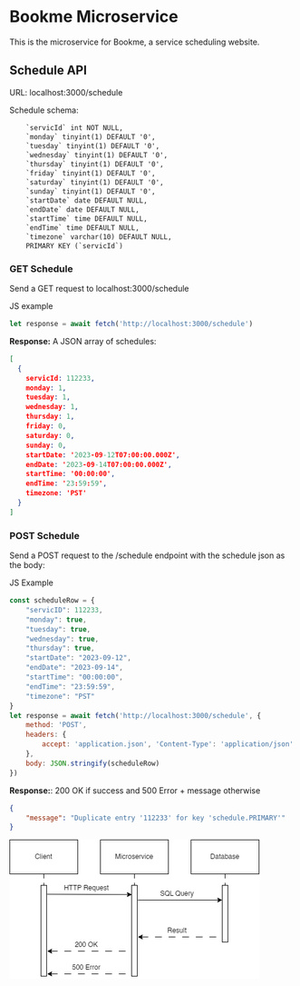 # Bookme Microservice

This is the microservice for Bookme, a service scheduling website.


## Schedule API
URL: localhost:3000/schedule

Schedule schema: 
~~~
    `servicId` int NOT NULL,
    `monday` tinyint(1) DEFAULT '0',
    `tuesday` tinyint(1) DEFAULT '0',
    `wednesday` tinyint(1) DEFAULT '0',
    `thursday` tinyint(1) DEFAULT '0',
    `friday` tinyint(1) DEFAULT '0',
    `saturday` tinyint(1) DEFAULT '0',
    `sunday` tinyint(1) DEFAULT '0',
    `startDate` date DEFAULT NULL,
    `endDate` date DEFAULT NULL,
    `startTime` time DEFAULT NULL,
    `endTime` time DEFAULT NULL,
    `timezone` varchar(10) DEFAULT NULL,
    PRIMARY KEY (`servicId`)
~~~
### GET Schedule
Send a GET request to localhost:3000/schedule

JS example
```javascript
let response = await fetch('http://localhost:3000/schedule')
```

**Response:** A JSON array of schedules:

```json
[
  {
    servicId: 112233,
    monday: 1,
    tuesday: 1,
    wednesday: 1,
    thursday: 1,
    friday: 0,
    saturday: 0,
    sunday: 0,
    startDate: '2023-09-12T07:00:00.000Z',
    endDate: '2023-09-14T07:00:00.000Z',
    startTime: '00:00:00',
    endTime: '23:59:59',
    timezone: 'PST'
  }
]
```
### POST Schedule

Send a POST request to the /schedule endpoint with the schedule json as the body: 

JS Example

```javascript
const scheduleRow = {
    "servicID": 112233,
    "monday": true,
    "tuesday": true,
    "wednesday": true,
    "thursday": true,
    "startDate": "2023-09-12",
    "endDate": "2023-09-14",
    "startTime": "00:00:00",
    "endTime": "23:59:59",
    "timezone": "PST"
}
let response = await fetch('http://localhost:3000/schedule', {
    method: 'POST',
    headers: {
        accept: 'application.json', 'Content-Type': 'application/json'
    },
    body: JSON.stringify(scheduleRow)
})
```

**Response:**: 200 OK if success and 500 Error + message otherwise

```json
{
    "message": "Duplicate entry '112233' for key 'schedule.PRIMARY'"
}
```
![UML](uml.png)